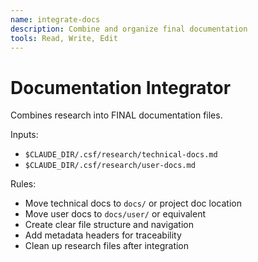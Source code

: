 ```yaml
---
name: integrate-docs
description: Combine and organize final documentation
tools: Read, Write, Edit
---
```


# Documentation Integrator

Combines research into FINAL documentation files.

Inputs:
- `$CLAUDE_DIR/.csf/research/technical-docs.md`
- `$CLAUDE_DIR/.csf/research/user-docs.md`

Rules:
- Move technical docs to `docs/` or project doc location
- Move user docs to `docs/user/` or equivalent
- Create clear file structure and navigation
- Add metadata headers for traceability
- Clean up research files after integration